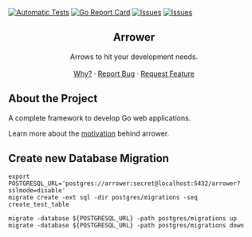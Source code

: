 [![Automatic Tests]([github-action-automatic-tests-shild])]([github-action-automatic-tests-url)
[![Go Report Card][reportcard-shield]][reportcard-url]
[![Issues][issues-shield]][issues-url]
[![Issues][stars-shield]][stars-url]

<p align="center">
  <h2 align="center">Arrower</h2>

  <p align="center">
    Arrows to hit your development needs.
    <br />
    <br />
    <a href="https://github.com/go-arrower/arrower#about-the-project">Why?</a>
    ·
    <a href="https://github.com/go-arrower/arrower/issues">Report Bug</a>
    ·
    <a href="https://github.com/go-arrower/arrower/issues">Request Feature</a>
  </p>
</p>




## About the Project
A complete framework to develop Go web applications.

Learn more about the [motivation](https://www.arrower.org/docs/why) behind arrower.


## Create new Database Migration
```shell
export POSTGRESQL_URL='postgres://arrower:secret@localhost:5432/arrower?sslmode=disable'
migrate create -ext sql -dir postgres/migrations -seq create_test_table

migrate -database ${POSTGRESQL_URL} -path postgres/migrations up
migrate -database ${POSTGRESQL_URL} -path postgres/migrations down
```




<!-- MARKDOWN LINKS & IMAGES -->
[github-action-automatic-tests-shild]: https://github.com/go-arrower/arrower/actions/workflows/automatic-tests.yaml/badge.svg
[github-action-automatic-tests-url]: https://github.com/go-arrower/arrower/actions/workflows/automatic-tests.yaml
[reportcard-shield]: https://goreportcard.com/badge/github.com/go-arrower/arrower
[reportcard-url]: https://goreportcard.com/report/github.com/go-arrower/arrower
[issues-shield]: https://img.shields.io/github/issues/go-arrower/arrower?style=flat-square&logo=appveyor
[issues-url]: https://github.com/go-arrower/arrower/issues
[stars-shield]: https://img.shields.io/github/stars/go-arrower/arrower?style=flat-square&logo=appveyor
[stars-url]: https://github.com/go-arrower/arrower/stargazers
